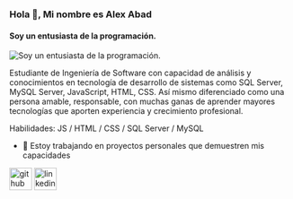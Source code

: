 ### Hola 👋, Mi nombre es Alex Abad
#### Soy un entusiasta de la programación.
![Soy un entusiasta de la programación.](https://arturssmirnovs.github.io/github-profile-readme-generator/images/banner.png)

Estudiante de Ingeniería de Software con capacidad de análisis y conocimientos en tecnología de desarrollo de sistemas como SQL Server, MySQL Server, JavaScript, HTML, CSS. Así mismo diferenciado como una persona amable, responsable, con muchas ganas de aprender mayores tecnologías que aporten experiencia y crecimiento profesional.

Habilidades: JS / HTML / CSS / SQL Server / MySQL

- 🔭 Estoy trabajando en proyectos personales que demuestren mis capacidades 


[<img src='https://cdn.jsdelivr.net/npm/simple-icons@3.0.1/icons/github.svg' alt='github' height='40'>](https://github.com/alexabadp)   [<img src='https://cdn.jsdelivr.net/npm/simple-icons@3.0.1/icons/linkedin.svg' alt='linkedin' height='40'>](https://www.linkedin.com/in/alexabadp/)  
